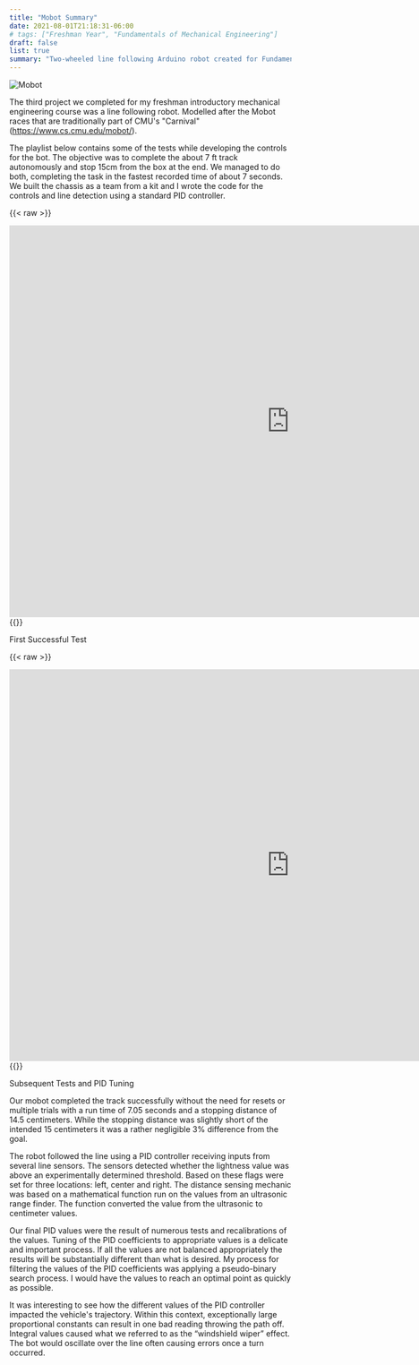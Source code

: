 ```yaml
---
title: "Mobot Summary"
date: 2021-08-01T21:18:31-06:00
# tags: ["Freshman Year", "Fundamentals of Mechanical Engineering"]
draft: false
list: true
summary: "Two-wheeled line following Arduino robot created for Fundamentals of Engineering"
---
```



![Mobot](../imgs/Mobot1.jpeg)

The third project we completed for my freshman introductory mechanical engineering course was a line following robot. Modelled after the Mobot races that are traditionally part of CMU's "Carnival" (https://www.cs.cmu.edu/mobot/).

The playlist below contains some of the tests while developing the controls for the bot. The objective was to complete the about 7 ft track autonomously and stop 15cm from the box at the end. We managed to do both, completing the task in the fastest recorded time of about 7 seconds. We built the chassis as a team from a kit and I wrote the code for the controls and line detection using a standard PID controller.

{{< raw >}}
<iframe width="1000" height="700" src="https://www.youtube.com/embed/osZakGMkFQ4" frameborder="0" allow="accelerometer; autoplay; clipboard-write; encrypted-media; gyroscope; picture-in-picture" allowfullscreen></iframe>
{{</ raw >}}

First Successful Test

{{< raw >}}
<iframe width="1000" height="700" src="https://www.youtube.com/embed/Lt6a51pSibA?list=PLHdvgIthuYahr6zz2Gn5ZU_BojIdQtrPz" frameborder="0" allow="accelerometer; autoplay; clipboard-write; encrypted-media; gyroscope; picture-in-picture" allowfullscreen></iframe>
{{</ raw >}}

Subsequent Tests and PID Tuning

Our mobot completed the track successfully without the need for resets or multiple trials with a run time of 7.05 seconds and a stopping distance of 14.5 centimeters. While the stopping distance was slightly short of the intended 15 centimeters it was a rather negligible 3% difference from the goal.

The robot followed the line using a PID controller receiving inputs from several line sensors. The sensors detected whether the lightness value was above an experimentally determined threshold. Based on these flags were set for three locations: left, center and right. The distance sensing mechanic was based on a mathematical function run on the values from an ultrasonic range finder. The function converted the value from the ultrasonic to centimeter values.

Our final PID values were the result of numerous tests and recalibrations of the values. Tuning of the PID coefficients to appropriate values is a delicate and important process. If all the values are not balanced appropriately the results will be substantially different than what is desired. My process for filtering the values of the PID coefficients was applying a pseudo-binary search process. I would have the values to reach an optimal point as quickly as possible.

It was interesting to see how the different values of the PID controller impacted the vehicle's trajectory. Within this context, exceptionally large proportional constants can result in one bad reading throwing the path off. Integral values caused what we referred to as the “windshield wiper” effect. The bot would oscillate over the line often causing errors once a turn occurred.